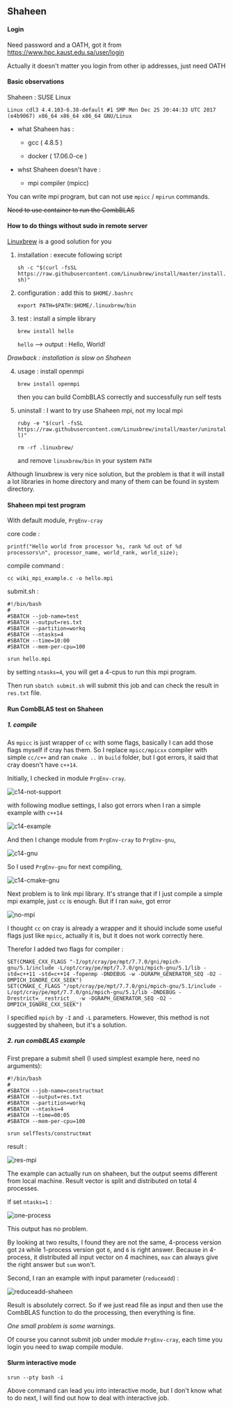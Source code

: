 ## Shaheen

#### Login

Need password and a OATH, got it from https://www.hpc.kaust.edu.sa/user/login

Actually it doesn't matter you login from other ip addresses, just need OATH

#### Basic observations

Shaheen : SUSE Linux

`Linux cdl3 4.4.103-6.38-default #1 SMP Mon Dec 25 20:44:33 UTC 2017 (e4b9067) x86_64 x86_64 x86_64 GNU/Linux`

- what Shaheen has :

    * gcc ( 4.8.5 )

    * docker ( 17.06.0-ce )

- whst Shaheen doesn't have :

    * mpi compiler (mpicc)

You can write mpi program, but can not use `mpicc` / `mpirun` commands.

~~Need to use container to run the CombBLAS~~

#### How to do things without sudo in remote server

[Linuxbrew](http://linuxbrew.sh/) is a good solution for you

1. installation : execute following script

    `sh -c "$(curl -fsSL https://raw.githubusercontent.com/Linuxbrew/install/master/install.sh)"`

2. configuration : add this to `$HOME/.bashrc`

    `export PATH=$PATH:$HOME/.linuxbrew/bin`

3. test : install a simple library

    `brew install hello`

    `hello` --> output : Hello, World!

*Drawback : installation is slow on Shaheen*

4. usage : install openmpi

    `brew install openmpi`

    then you can build CombBLAS correctly and successfully run self tests

5. uninstall : I want to try use Shaheen mpi, not my local mpi

    `ruby -e "$(curl -fsSL https://raw.githubusercontent.com/Linuxbrew/install/master/uninstall)"`

    `rm -rf .linuxbrew/`

    and remove `linuxbrew/bin` in your system `PATH`

Although linuxbrew is very nice solution, 
but the problem is that it will install a lot libraries in home directory and many of them can be found in system directory.

#### Shaheen mpi test program

With default module, `PrgEnv-cray`

core code :

`printf("Hello world from processor %s, rank %d out of %d processors\n", processor_name, world_rank, world_size);`

compile command :

`cc wiki_mpi_example.c -o hello.mpi`

submit.sh :

```
#!/bin/bash
#
#SBATCH --job-name=test
#SBATCH --output=res.txt
#SBATCH --partition=workq
#SBATCH --ntasks=4
#SBATCH --time=10:00
#SBATCH --mem-per-cpu=100

srun hello.mpi
```

by setting `ntasks=4`, you will get a 4-cpus to run this mpi program.

Then run `sbatch submit.sh` will submit this job and can check the result in `res.txt` file.

#### Run CombBLAS test on Shaheen

##### 1. compile 

As `mpicc` is just wrapper of `cc` with some flags, basically I can add those flags myself if cray has them.
So I replace `mpicc/mpicxx` compiler with simple `cc/c++` and ran `cmake ..` in `build` folder, 
but I got errors, it said that cray doesn't have `c++14`. 

Initially, I checked in module `PrgEnv-cray`.

![c14-not-support](./imgs/shaheen-usage/c14-not-support.png)

with following modlue settings, I also got errors when I ran a simple example with `c++14`

![c14-example](./imgs/shaheen-usage/c14-example.png)

And then I change module from `PrgEnv-cray` to `PrgEnv-gnu`,

![c14-gnu](./imgs/shaheen-usage/c14-gnu.png)

So I used `PrgEnv-gnu` for next compiling, 

![c14-cmake-gnu](./imgs/shaheen-usage/c14-cmake-gnu.png)

Next problem is to link mpi library. 
It's strange that if I just compile a simple mpi example, just `cc` is enough.
But if I ran `make`, got error 

![no-mpi](./imgs/shaheen-usage/no-mpi.png)

I thought `cc` on cray is already a wrapper and it should include some useful flags just like `mpicc`,
actually it is, but it does not work correctly here.

Therefor I added two flags for compiler :

```
SET(CMAKE_CXX_FLAGS "-I/opt/cray/pe/mpt/7.7.0/gni/mpich-gnu/5.1/include -L/opt/cray/pe/mpt/7.7.0/gni/mpich-gnu/5.1/lib -std=c++11 -std=c++14 -fopenmp -DNDEBUG -w -DGRAPH_GENERATOR_SEQ -O2 -DMPICH_IGNORE_CXX_SEEK")
SET(CMAKE_C_FLAGS "/opt/cray/pe/mpt/7.7.0/gni/mpich-gnu/5.1/include -L/opt/cray/pe/mpt/7.7.0/gni/mpich-gnu/5.1/lib -DNDEBUG -Drestrict=__restrict__ -w -DGRAPH_GENERATOR_SEQ -O2 -DMPICH_IGNORE_CXX_SEEK")
```

I specified `mpich` by `-I` and `-L` parameters. 
However, this method is not suggested by shaheen, but it's a solution.

##### 2. run combBLAS example

First prepare a submit shell (I used simplest example here, need no arguments):

```
#!/bin/bash
#
#SBATCH --job-name=constructmat
#SBATCH --output=res.txt
#SBATCH --partition=workq
#SBATCH --ntasks=4
#SBATCH --time=00:05
#SBATCH --mem-per-cpu=100

srun selfTests/constructmat
```

result : 

![res-mpi](./imgs/shaheen-usage/res-mpi.png)

The example can actually run on shaheen, but the output seems different from local machine. 
Result vector is split and distributed on total 4 processes.

If set `ntasks=1` :

![one-process](./imgs/shaheen-usage/one-process.png)

This output has no problem. 

By looking at two results, I found they are not the same, 
4-process version got `24` while 1-process version got `6`, and `6` is right answer.
Because in 4-process, it distributed all input vector on 4 machines,
`max` can always give the right answer but `sum` won't. 

Second, I ran an example with input parameter (`reduceadd`) :

![reduceadd-shaheen](./imgs/shaheen-usage/reduceadd-shaheen.png)

Result is absolutely correct. So if we just read file as input 
and then use the CombBLAS function to do the processing, then everything is fine.

*One small problem is some warnings.*

Of course you cannot submit job under module `PrgEnv-cray`, each time you login you need to swap compile module.

#### Slurm interactive mode

`srun --pty bash -i`

Above command can lead you into interactive mode, but I don't know what to do next, 
I will find out how to deal with interactive job.